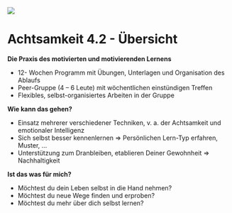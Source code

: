 

![](./images/OrangeLine.png)

# Achtsamkeit 4.2 - Übersicht

**Die Praxis des motivierten und motivierenden Lernens**

- 12- Wochen Programm mit Übungen, Unterlagen und Organisation des Ablaufs
- Peer-Gruppe (4 – 6 Leute) mit wöchentlichen einstündigen Treffen
- Flexibles, selbst-organisiertes Arbeiten in der Gruppe

**Wie kann das gehen?**

- Einsatz mehrerer verschiedener Techniken, v. a. der Achtsamkeit und emotionaler Intelligenz
- Sich selbst besser kennenlernen => Persönlichen Lern-Typ erfahren, Muster, …
- Unterstützung zum Dranbleiben, etablieren Deiner Gewohnheit => Nachhaltigkeit

**Ist das was für mich?**

- Möchtest du dein Leben selbst in die Hand nehmen?
- Möchtest du neue Wege finden und erproben?
- Möchtest du mehr über dich selbst lernen?
 
